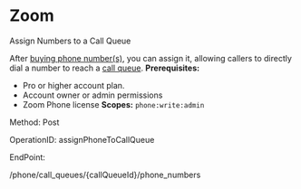 #     Zoom


Assign Numbers to a Call Queue

After [buying phone number(s)](https://support.zoom.us/hc/en-us/articles/360020808292#h_007ec8c2-0914-4265-8351-96ab23efa3ad), you can assign it, allowing callers to directly dial a number to reach a [call queue](https://support.zoom.us/hc/en-us/articles/360021524831-Managing-Call-Queues).
**Prerequisites:**
* Pro or higher account plan.
* Account owner or admin permissions
* Zoom Phone license
**Scopes:** `phone:write:admin` 



Method: Post

OperationID: assignPhoneToCallQueue

EndPoint:

/phone/call_queues/{callQueueId}/phone_numbers
